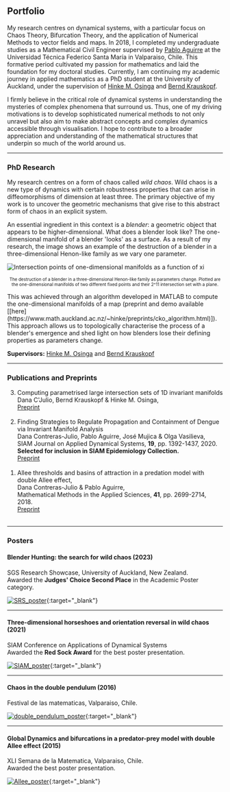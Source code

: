 ## Portfolio

My research centres on dynamical systems, with a particular focus on Chaos Theory, Bifurcation Theory, and the application of Numerical Methods to vector fields and maps. In 2018, I completed my undergraduate studies as a Mathematical Civil Engineer supervised by [Pablo Aguirre](http://paguirre.mat.utfsm.cl/) at the Universidad Técnica Federico Santa María in Valparaiso, Chile. This formative period cultivated my passion for mathematics and laid the foundation for my doctoral studies. Currently, I am continuing my academic journey in applied mathematics as a PhD student at the University of Auckland, under the supervision of [Hinke M. Osinga](https://www.math.auckland.ac.nz/~hinke/index.html) and [Bernd Krauskopf](https://www.math.auckland.ac.nz/~berndk/).

I firmly believe in the critical role of dynamical systems in understanding the mysteries of complex phenomena that surround us.  Thus, one of my driving motivations is to develop sophisticated numerical methods to not only unravel but also aim to make abstract concepts and complex dynamics accessible through visualisation.  I hope to contribute to a broader appreciation and understanding of the mathematical structures that underpin so much of the world around us.


***
### PhD Research
My research centres on a form of chaos called  <i>wild chaos</i>. Wild chaos is a new type of dynamics with certain robustness properties that can arise in diffeomorphisms of dimension at least three. The primary objective of my work is to uncover the geometric mechanisms that give rise to this abstract form of chaos in an explicit system.

An essential ingredient in this context is a <i>blender</i>: a geometric object that appears to be higher-dimensional. What does a blender look like? The one-dimensional manifold of a blender 'looks' as a surface. As a result of my research, the image shows an example of the destruction of a blender in a three-dimensional Henon-like family as we vary one parameter. <br>

![Intersection points of one-dimensional manifolds as a function of xi](/assets/img/movie.gif)
<p align="center">
<font size="-2">The destruction of a blender in a three-dimensional Henon-like family as parameters change. Plotted are the one-dimensional manifolds of two different fixed points and their 2^11 intersection set with a plane.</font>
</p>
This was achieved through an algorithm developed in MATLAB to compute the one-dimensional manifolds of a map (preprint and demo available [[here](https://www.math.auckland.ac.nz/~hinke/preprints/cko_algorithm.html)]). This approach allows us to topologically characterise the process of a blender's emergence and shed light on how blenders lose their defining properties as parameters change.

<b>Supervisors:</b> [Hinke M. Osinga](https://www.math.auckland.ac.nz/~hinke/index.html) and [Bernd Krauskopf](https://www.math.auckland.ac.nz/~berndk/) 



***
### Publications and Preprints
<ol reversed>
    <li> Computing parametrised large intersection sets of 1D invariant manifolds<br>
         Dana C'Julio, Bernd Krauskopf & Hinke M. Osinga,<br>
         <a href="https://www.math.auckland.ac.nz/~hinke/preprints/cko_algorithm.html">Preprint</a><br><br></li>
    <li> Finding Strategies to Regulate Propagation and Containment of Dengue via Invariant Manifold Analysis<br>
         Dana Contreras-Julio, Pablo Aguirre, José Mujica & Olga Vasilieva,<br>
         SIAM Journal on Applied Dynamical Systems, <b>19</b>, pp. 1392-1437, 2020.<br>
         <b>Selected for inclusion in SIAM Epidemiology Collection.</b><br>
         <a href="https://dcjulio.github.io/2020Wolbachia">Preprint</a><br><br></li>
    <li> Allee thresholds and basins of attraction in a predation model with double Allee effect,<br>
         Dana Contreras-Julio  & Pablo Aguirre,<br>
         Mathematical Methods in the Applied Sciences, <b>41</b>, pp. 2699-2714, 2018.<br>
        <a href="https://dcjulio.github.io/2017DoubleAllee">Preprint</a><br><br></li>
</ol>

***
### Posters
#### Blender Hunting: the search for wild chaos (2023)
SGS Research Showcase, University of Auckland, New Zealand.<br>
Awarded the <b>Judges' Choice Second Place</b> in the Academic Poster category.

[![SRS_poster](/assets/img/SRS_poster.png)](/assets/img/SRS_poster.png){:target="_blank"}<br>

***
#### Three-dimensional horseshoes and orientation reversal in wild chaos (2021)
SIAM Conference on Applications of Dynamical Systems<br>
Awarded the <b>Red Sock Award</b> for the best poster presentation.

[![SIAM_poster](/assets/img/DS.jpg)](/assets/img/DS.jpg){:target="_blank"}<br>

***
#### Chaos in the double pendulum (2016)
Festival de las matematicas, Valparaiso, Chile.

[![double_pendulum_poster](/assets/img/pendulo_doble.png)](/assets/img/pendulo_doble.png){:target="_blank"}<br>

***
#### Global Dynamics and bifurcations in a predator-prey model with double Allee effect (2015)
XLI Semana de la Matematica, Valparaiso, Chile.<br>
Awarded the best poster presentation.

[![Allee_poster](/assets/img/doble_efecto_Allee.jpg)](/assets/img/doble_efecto_Allee.jpg){:target="_blank"}<br> 


